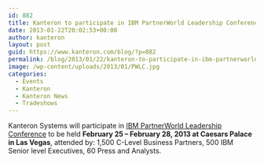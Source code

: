 ```yaml
---
id: 882
title: Kanteron to participate in IBM PartnerWorld Leadership Conference in Las Vegas
date: 2013-01-22T20:02:53+00:00
author: kanteron
layout: post
guid: https://www.kanteron.com/blog/?p=882
permalink: /blog/2013/01/22/kanteron-to-participate-in-ibm-partnerworld-leadership-conference-in-las-vegas/
image: /wp-content/uploads/2013/01/PWLC.jpg
categories:
  - Events
  - Kanteron
  - Kanteron News
  - Tradeshows
---
```

Kanteron Systems will participate in <a title="https://ibm.com/partnerworld/pwlc" href="https://ibm.com/partnerworld/pwlc" target="_blank">IBM PartnerWorld Leadership Conference</a> to be held **February 25 – February 28, 2013 at Caesars Palace in Las Vegas**, attended by: 1,500 C-Level Business Partners, 500 IBM Senior level Executives, 60 Press and Analysts.</p>